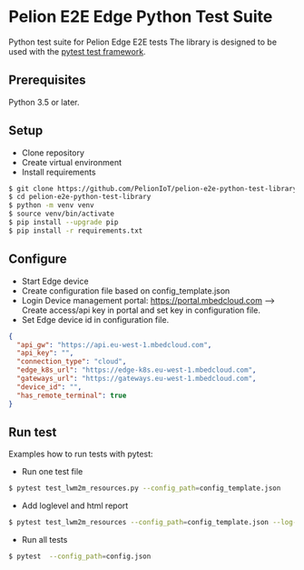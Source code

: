 # Pelion E2E Edge Python Test Suite

Python test suite for Pelion Edge E2E tests The library is designed to be used with
the [pytest test framework](https://docs.pytest.org/en/latest/).

## Prerequisites

Python 3.5 or later.

## Setup

- Clone repository
- Create virtual environment
- Install requirements

```bash
$ git clone https://github.com/PelionIoT/pelion-e2e-python-test-library.git
$ cd pelion-e2e-python-test-library
$ python -m venv venv
$ source venv/bin/activate
$ pip install --upgrade pip
$ pip install -r requirements.txt

```

## Configure

* Start Edge device
* Create configuration file based on config_template.json
* Login Device management portal: https://portal.mbedcloud.com
    --> Create access/api key in portal and set key in configuration file.
* Set Edge device id in configuration file.

```json
{
  "api_gw": "https://api.eu-west-1.mbedcloud.com",
  "api_key": "",
  "connection_type": "cloud",
  "edge_k8s_url": "https://edge-k8s.eu-west-1.mbedcloud.com",
  "gateways_url": "https://gateways.eu-west-1.mbedcloud.com",
  "device_id": "",
  "has_remote_terminal": true
}
```

## Run test
Examples how to run tests with pytest:

* Run one test file
```bash
$ pytest test_lwm2m_resources.py --config_path=config_template.json
```
* Add loglevel and html report
```bash
$ pytest test_lwm2m_resources --config_path=config_template.json --log-cli-level=INFO --html=results.html
```
* Run all tests
```bash
$ pytest  --config_path=config.json

```

